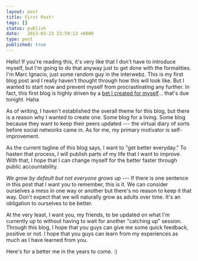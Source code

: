 ```yaml
---
layout: post
title: First Post!
tags: []
status: publish
date:   2013-03-23 23:59:13 +0800
type: post
published: true
---
```

Hello! If you're reading this, it's very like that I don't have to introduce myself, but I'm going to do that anyway just to get done with the formalities. I'm Marc Ignacio, just some random guy in the interwebz. This is my first blog post and I really haven't thought through how this will look like. But I wanted to start now and prevent myself from procrastinating any further. In fact, this first blog is highly driven by a <a href="https://twitter.com/pd_i/status/311871792409092096" target="_blank">bet I created for myself</a>... that's due tonight. Haha

As of writing, I haven't established the overall theme for this blog, but there is a reason why I wanted to create one. Some blog for a living. Some blog because they want to keep their peers updated --- the virtual diary of sorts before social networks came in. As for me, my primary motivator is self-improvement.

As the current tagline of this blog says, I want to "get better everyday." To hasten that process, I will publish parts of my life that I want to improve. With that, I hope that I can change myself for the better faster through public accountability.

*We grow by default but not everyone grows up* --- If there is one sentence in this post that I want you to remember, this is it. We can consider ourselves a mess in one way or another but there's no reason to keep it that way. Don't expect that we will naturally grow as adults over time. It's an obligation to ourselves to be better.

At the very least, I want you, my friends, to be updated on what I'm currently up to without having to wait for another "catching up" session. Through this blog, I hope that you guys can give me some quick feedback, positive or not. I hope that you guys can learn from my experiences as much as I have learned from you.

Here's for a better me in the years to come. :)
